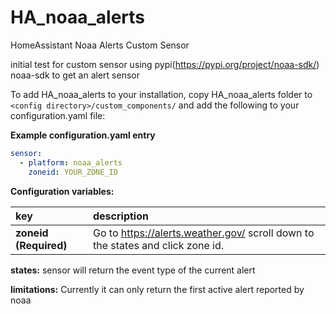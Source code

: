 # HA_noaa_alerts
HomeAssistant Noaa Alerts Custom Sensor

initial test for custom sensor using pypi(https://pypi.org/project/noaa-sdk/) noaa-sdk to get an alert sensor

To add HA_noaa_alerts to your installation, copy HA_noaa_alerts folder to `<config directory>/custom_components/` and add the following to your configuration.yaml file:

**Example configuration.yaml entry**
```yaml
sensor:
  - platform: noaa_alerts
    zoneid: YOUR_ZONE_ID
```
**Configuration variables:**  

key | description  
:--- | :---  
**zoneid (Required)** | Go to https://alerts.weather.gov/ scroll down to the states and click zone id. 

**states:**
sensor will return the event type of the current alert

**limitations:**
Currently it can only return the first active alert reported by noaa

